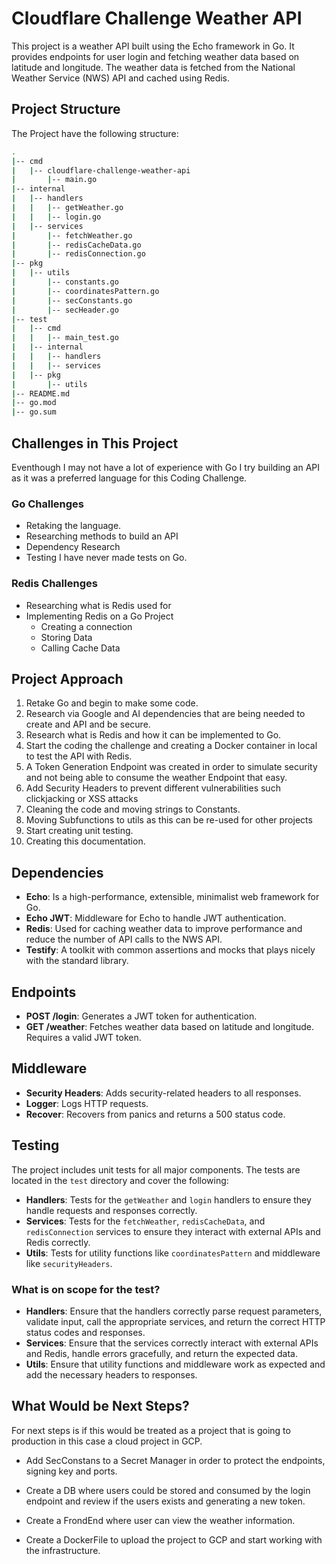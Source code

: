 # Cloudflare Challenge Weather API

This project is a weather API built using the Echo framework in Go. It provides endpoints for user login and fetching weather data based on latitude and longitude. The weather data is fetched from the National Weather Service (NWS) API and cached using Redis.

## Project Structure

The Project have the following structure:

```sh
.
|-- cmd
|   |-- cloudflare-challenge-weather-api
|       |-- main.go
|-- internal
|   |-- handlers
|   |   |-- getWeather.go
|   |   |-- login.go
|   |-- services
|       |-- fetchWeather.go
|       |-- redisCacheData.go
|       |-- redisConnection.go
|-- pkg
|   |-- utils
|       |-- constants.go
|       |-- coordinatesPattern.go
|       |-- secConstants.go
|       |-- secHeader.go
|-- test
|   |-- cmd
|   |   |-- main_test.go
|   |-- internal
|   |   |-- handlers
|   |   |-- services
|   |-- pkg
|       |-- utils
|-- README.md
|-- go.mod
|-- go.sum
```

## Challenges in This Project

Eventhough I may not have a lot of experience with Go I try building an API as it was a preferred language for this Coding Challenge.

### Go Challenges

- Retaking the language.
- Researching methods to build an API
- Dependency Research
- Testing I have never made tests on Go.

### Redis Challenges

- Researching what is Redis used for
- Implementing Redis on a Go Project
  - Creating a connection
  - Storing Data
  - Calling Cache Data

## Project Approach

1. Retake Go and begin to make some code.
2. Research via Google and AI dependencies that are being needed to create and API and be secure.
3. Research what is Redis and how it can be implemented to Go.
4. Start the coding the challenge and creating a Docker container in local to test the API with Redis.
5. A Token Generation Endpoint was created in order to simulate security and not being able to consume the weather Endpoint that easy.
6. Add Security Headers to prevent different vulnerabilities such clickjacking or XSS attacks
7. Cleaning the code and moving strings to Constants.
8. Moving Subfunctions to utils as this can be re-used for other projects
9. Start creating unit testing.
10. Creating this documentation.

## Dependencies

- **Echo**: Is a high-performance, extensible, minimalist web framework for Go.
- **Echo JWT**: Middleware for Echo to handle JWT authentication.
- **Redis**: Used for caching weather data to improve performance and reduce the number of API calls to the NWS API.
- **Testify**: A toolkit with common assertions and mocks that plays nicely with the standard library.

## Endpoints

- **POST /login**: Generates a JWT token for authentication.
- **GET /weather**: Fetches weather data based on latitude and longitude. Requires a valid JWT token.

## Middleware

- **Security Headers**: Adds security-related headers to all responses.
- **Logger**: Logs HTTP requests.
- **Recover**: Recovers from panics and returns a 500 status code.

## Testing

The project includes unit tests for all major components. The tests are located in the `test` directory and cover the following:

- **Handlers**: Tests for the `getWeather` and `login` handlers to ensure they handle requests and responses correctly.
- **Services**: Tests for the `fetchWeather`, `redisCacheData`, and `redisConnection` services to ensure they interact with external APIs and Redis correctly.
- **Utils**: Tests for utility functions like `coordinatesPattern` and middleware like `securityHeaders`.

### What is on scope for the test?

- **Handlers**: Ensure that the handlers correctly parse request parameters, validate input, call the appropriate services, and return the correct HTTP status codes and responses.
- **Services**: Ensure that the services correctly interact with external APIs and Redis, handle errors gracefully, and return the expected data.
- **Utils**: Ensure that utility functions and middleware work as expected and add the necessary headers to responses.

## What Would be Next Steps?

For next steps is if this would be treated as a project that is going to production in this case a cloud project in GCP.

- Add SecConstans to a Secret Manager in order to protect the endpoints, signing key and ports.

- Create a DB where users could be stored and consumed by the login endpoint and review if the users exists and generating a new token.

- Create a FrondEnd where user can view the weather information.

- Create a DockerFile to upload the project to GCP and start working with the infrastructure.
